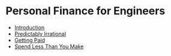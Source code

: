 # Personal Finance for Engineers

* [Introduction](https://github.com/v1n337/cs007-stanford-notes/blob/master/notes/01-introduction.md)
* [Predictably Irrational](https://github.com/v1n337/cs007-stanford-notes/blob/master/notes/02-predictable-irrational.md)
* [Getting Paid](https://github.com/v1n337/cs007-stanford-notes/blob/master/notes/03-getting-paid.md)
* [Spend Less Than You Make](https://github.com/v1n337/cs007-stanford-notes/blob/master/notes/04-spend-less-than-you-make.md)

